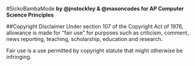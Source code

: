 #SickoBambaMode
**by @jnstockley & @masoncodes for AP Computer Science Principles**

##Copyright Disclaimer
Under section 107 of the Copyright Act of 1976, allowance is made for “fair use” for purposes such as criticism, comment, news reporting, teaching, scholarship, education and research.

Fair use is a use permitted by copyright statute that might otherwise be infringing.